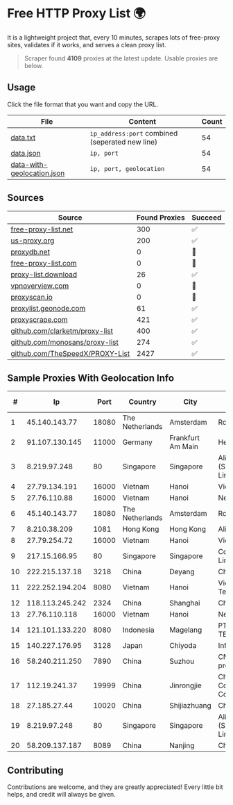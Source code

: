 
# Free HTTP Proxy List 🌍

It is a lightweight project that, every 10 minutes, scrapes lots of free-proxy sites, validates if it works, and serves a clean proxy list.


> Scraper found **4109** proxies at the latest update. Usable proxies are below.

## Usage

Click the file format that you want and copy the URL.


|File|Content|Count|
|----|-------|-----|
|[data.txt](https://raw.githubusercontent.com/themiralay/Proxy-List-World/master/data.txt)|`ip_address:port` combined (seperated new line)|54|
|[data.json](https://raw.githubusercontent.com/themiralay/Proxy-List-World/master/data.json)|`ip, port`|54|
|[data-with-geolocation.json](https://raw.githubusercontent.com/themiralay/Proxy-List-World/master/data-with-geolocation.json)|`ip, port, geolocation`|54|

## Sources

|Source|Found Proxies|Succeed|
|------|-------------|-------|
|[free-proxy-list.net](https://free-proxy-list.net)|300|✅|
|[us-proxy.org](https://www.us-proxy.org)|200|✅|
|[proxydb.net](http://proxydb.net)|0|🚫|
|[free-proxy-list.com](https://free-proxy-list.com/?page=&port=&type%5B%5D=http&type%5B%5D=https&up_time=0&search=Search)|0|🚫|
|[proxy-list.download](https://www.proxy-list.download/HTTP)|26|✅|
|[vpnoverview.com](https://vpnoverview.com/privacy/anonymous-browsing/free-proxy-servers)|0|🚫|
|[proxyscan.io](https://www.proxyscan.io)|0|🚫|
|[proxylist.geonode.com](https://proxylist.geonode.com/api/proxy-list?limit=300&page=1&sort_by=lastChecked&sort_type=desc&protocols=http,https)|61|✅|
|[proxyscrape.com](https://api.proxyscrape.com/v2/?request=displayproxies&protocol=http&timeout=10000&country=all&ssl=all&anonymity=all)|421|✅|
|[github.com/clarketm/proxy-list](https://raw.githubusercontent.com/clarketm/proxy-list/master/proxy-list-raw.txt)|400|✅|
|[github.com/monosans/proxy-list](https://raw.githubusercontent.com/monosans/proxy-list/main/proxies/http.txt)|274|✅|
|[github.com/TheSpeedX/PROXY-List](https://raw.githubusercontent.com/TheSpeedX/PROXY-List/master/http.txt)|2427|✅|


## Sample Proxies With Geolocation Info

|#|Ip|Port|Country|City|Internet Service Provider|
|-|--|----|-------|----|-------------------------|
|1|45.140.143.77|18080|The Netherlands|Amsterdam|RoyaleHosting BV|
|2|91.107.130.145|11000|Germany|Frankfurt Am Main|Hetzner Online AG|
|3|8.219.97.248|80|Singapore|Singapore|Alibaba Cloud (Singapore) Private Limited|
|4|27.79.134.191|16000|Vietnam|Hanoi|Viettel Corporation|
|5|27.76.110.88|16000|Vietnam|Hanoi|Newass2011xDSLHCMC|
|6|45.140.143.77|18080|The Netherlands|Amsterdam|RoyaleHosting BV|
|7|8.210.38.209|1081|Hong Kong|Hong Kong|Alibaba.com LLC|
|8|27.79.254.72|16000|Vietnam|Hanoi|Viettel Corporation|
|9|217.15.166.95|80|Singapore|Singapore|Contabo Asia Private Limited|
|10|222.215.137.18|3218|China|Deyang|Chinanet|
|11|222.252.194.204|8080|Vietnam|Hanoi|VietNam Post and Telecom Corporation|
|12|118.113.245.242|2324|China|Shanghai|Chinanet|
|13|27.76.110.118|16000|Vietnam|Hanoi|Newass2011xDSLHCMC|
|14|121.101.133.220|8080|Indonesia|Magelang|PT SELARAS CITRA TERABIT|
|15|140.227.176.95|3128|Japan|Chiyoda|InfoSphere|
|16|58.240.211.250|7890|China|Suzhou|CNC Group Jiangsu province network|
|17|112.19.241.37|19999|China|Jinrongjie|China Mobile Communications Corporation|
|18|27.185.27.44|10020|China|Shijiazhuang|Chinanet|
|19|8.219.97.248|80|Singapore|Singapore|Alibaba Cloud (Singapore) Private Limited|
|20|58.209.137.187|8089|China|Nanjing|China Telecom|



## Contributing

Contributions are welcome, and they are greatly appreciated! Every
little bit helps, and credit will always be given.

